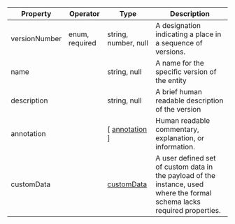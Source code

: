| Property      | Operator       | Type                                               | Description                                                                                                               |
| ------------- | -------------- | -------------------------------------------------- | ------------------------------------------------------------------------------------------------------------------------- |
| versionNumber | enum, required | string, number, null                               | A designation indicating a place in a sequence of versions.                                                               |
| name          |                | string, null                                       | A name for the specific version of the entity                                                                             |
| description   |                | string, null                                       | A brief human readable description of the version                                                                         |
| annotation    |                | [ [annotation](../Utility/Utility.md#annotation) ] | Human readable commentary, explanation, or information.                                                                   |
| customData    |                | [customData](../Utility/Utility.md#customData)     | A user defined set of custom data in the payload of the instance, used where the formal schema lacks required properties. |
